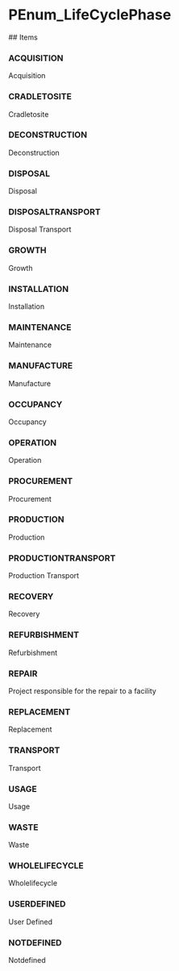 # PEnum_LifeCyclePhase

<!-- end of definition -->## Items

### ACQUISITION
Acquisition

### CRADLETOSITE
Cradletosite

### DECONSTRUCTION
Deconstruction

### DISPOSAL
Disposal

### DISPOSALTRANSPORT
Disposal Transport

### GROWTH
Growth

### INSTALLATION
Installation

### MAINTENANCE
Maintenance

### MANUFACTURE
Manufacture

### OCCUPANCY
Occupancy

### OPERATION
Operation

### PROCUREMENT
Procurement

### PRODUCTION
Production

### PRODUCTIONTRANSPORT
Production Transport

### RECOVERY
Recovery

### REFURBISHMENT
Refurbishment

### REPAIR
Project responsible for the repair to a facility

### REPLACEMENT
Replacement

### TRANSPORT
Transport

### USAGE
Usage

### WASTE
Waste

### WHOLELIFECYCLE
Wholelifecycle

### USERDEFINED
User Defined

### NOTDEFINED
Notdefined
